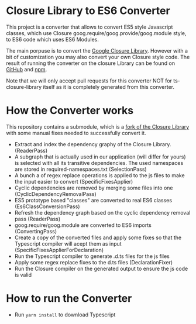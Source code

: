 # Closure Library to ES6 Converter
This project is a converter that allows to convert ES5 style Javascript classes, 
which use Closure goog.require/goog.provide/goog.module style, to ES6 code which 
uses ES6 Modules.

The main porpuse is to convert the [Google Closure Library](https://developers.google.com/closure/library). However with a bit of 
customization you may also convert your own Closure style 
code. The result of running  the converter on the closure Library can be found 
on [GitHub](https://github.com/DreierF/ts-closure-library) and 
[npm](https://www.npmjs.com/package/ts-closure-library).

Note that we will only accept pull requests for this converter NOT for 
ts-closure-library itself as it is completely generated from this converter.

# How the Converter works

This repository contains a submodule, which is a [fork of the Closure Library](https://github.com/cqse/closure-library/tree/minimal_fixes_on_20191111) with some manual fixes needed to successfully convert it.
- Extract and index the dependency graphy of the Closure Library. (ReaderPass)
- A subgraph that is actually used in our application (will differ for yours) is selected with all its transitive dependencies. The used namespaces are stored in required-namespaces.txt (SelectionPass)
- A bunch a of regex replace operations is applied to the js files to make the input easier to convert (SpecificFixesApplier)
- Cyclic dependencies are removed by merging some files into one (CyclicDependencyRemovalPass)
- ES5 prototype based "classes" are converted to real ES6 classes (Es6ClassConversionPass)
- Refresh the dependency graph based on the cyclic dependency removal pass (ReaderPass)
- goog.require/goog.module are converted to ES6 imports (ConvertingPass)
- Create a copy of the converted files and apply some fixes so that the Typescript compiler will acept them as input (SpecificFixesApplierForDeclaration)
- Run the Typescript compiler to generate .d.ts files for the js files
- Apply some regex replace fixes to the d.ts files (DeclarationFixer)
- Run the Closure compiler on the generated output to ensure the js code is valid

# How to run the Converter

- Run `yarn install` to download Typescript